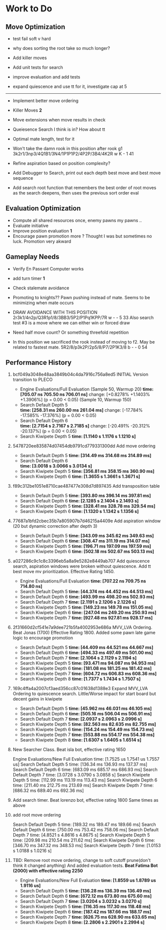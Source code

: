 # Work to Do

## Move Optimization

<!-- - Add root move search. After each depth, search the moves sorted by previous depth order. When timer expires, still use current value? This doesn't work it is slower -->
- test fail soft v hard
- why does sorting the root take so much longer?

- Add killer moves
- Add unit tests for search
- improve evaluation and add tests
- expand quiescence and use tt for it, investigate cap at 5

---------------------

- Implement better move ordering
- Killer Moves **2**
- Move extensions when move results in check
- Queiesence Search I think is in? How about tt
- Optimal mate length, test for it

- Won't take the damn rook in this position after rook g1 3k2r1/3np3/4Q1B1/3N4/1P1P1P2/4P2P/3B4/4K2R w K - 1 41
- Refine aspiration based on position complexity?

- Add Debugger to Search, print out each depth best move and best move sequence
- Add search root function that remembers the best order of root moves as the search deepens, then uses
    the previous sort order eval

## Evaluation Optimization

- Compute all shared resources once, enemy pawns my pawns ..
- Evaluate initiative
- Improve position evaluation **1**
- Encourage pawn promotion more ? Thought I was but sometimes no luck. Promotion very akward

## Gameplay Needs

- Verify En Passant Computer works
- add turn timer **1**
- Check stalemate avoidance
- Promoting to knights?? Pawn pushing instead of mate. Seems to be minimizing when mate occurs
- DRAW AVOIDANCE WITH THIS POSITION
    2r3k1/4n2p/Q3R1p1/8/3BB3/5P2/P1Pq1KPP/7R w - - 5 33
    Also search test #3 is a move where we can either win or forced draw
- Need half move count? Or something threefold repetition

- In this position we sacrificed the rook instead of moving to f2. May be related to fastest mate.
    5R2/8/p3k2P/2p5/8/P7/2P1K3/8 b - - 0 54

## Performance History

1. bcf049a3048e48aa3849b04c4da7916c756a8ed5 INITIAL Version transition to PLECO

    - Engine Evaluations/Full  Evaluation (Sample 50, Warmup 20)
        **time:   [705.07 ns 705.50 ns 706.01 ns]**
        change: [+0.8278% +1.1403% +1.3906%] (p = 0.00 < 0.05)
    (Sample 10, Warmup 150)
    - Search Default Depth 5  
        **time:   [258.31 ms 260.00 ms 261.04 ms]**
        change: [-17.784% -17.585% -17.376%] (p = 0.00 < 0.05)
    - Search Default Depth 6  
        **time:   [2.7154 s 2.7167 s 2.7185 s]**
        change: [-20.491% -20.312% -20.137%] (p = 0.00 < 0.05)
    - Search Kiwipete Depth 5
        **time:   [1.1140 s 1.1176 s 1.1210 s]**

2. 5478720ee835874d07454db9791cd779331300dd Add move ordering

    - Search Default Depth 5
        **time:   [314.49 ms 314.68 ms 314.89 ms]**
    - Search Default Depth 6  
        **time:   [3.0018 s 3.0066 s 3.0134 s]**
    - Search Kiwipete Depth 5
        **time:   [356.81 ms 358.15 ms 360.90 ms]**
    - Search Kiwipete Depth 6
        **time:   [1.3655 s 1.3661 s 1.3671 s]**

3. f89c312be1051e8710cae487477e308d7d897435 Add transposition table

    - Search Default Depth 5
        **time:   [393.80 ms 396.14 ms 397.81 ms]**
    - Search Default Depth 6
        **time:   [2.1285 s 2.1404 s 2.1493 s]**
    - Search Kiwipete Depth 5
        **time:   [328.41 ms 328.78 ms 329.54 ms]**
    - Search Kiwipete Depth 6
        **time:   [1.1320 s 1.1342 s 1.1356 s]**

4. 77687a1bfd2cbec35b7a805907b7d46215a4409e Add aspiration window (20 but dynamic correction after depth 3)

    - Search Default Depth 5
        **time:   [343.09 ms 345.62 ms 349.63 ms]**
    - Search Default Depth 6
        **time:   [308.47 ms 311.19 ms 314.07 ms]**
    - Search Kiwipete Depth 5
        **time:   [196.71 ms 197.09 ms 197.59 ms]**
    - Search Kiwipete Depth 6
        **time:   [502.18 ms 502.67 ms 503.13 ms]**

5. a027286c9c1c8c3396eb5a8a9e5282e8449ab707 Add quiescence search, aspiration windows were broken without quiescence. Add tt best move mv prioritization. Effective Rating 1450.

    - Engine Evaluations/Full Evaluation
        **time:   [707.22 ns 709.75 ns 714.80 ns]**
    - Search Default Depth 5
        **time:   [44.374 ms 44.452 ms 44.513 ms]**
    - Search Default Depth 6
        **time:   [493.99 ms 498.20 ms 502.93 ms]**
    - Search Default Depth 7
        **time:   [2.1191 s 2.1206 s 2.1226 s]**
    - Search Kiwipete Depth 5
        **time:   [149.23 ms 149.78 ms 151.05 ms]**
    - Search Kiwipete Depth 6
        **time:   [247.04 ms 249.20 ms 250.93 ms]**
    - Search Kiwipete Depth 7
        **time:   [927.48 ms 927.81 ms 928.17 ms]**

6. 2f31660d2cf541e7a9dee721b5fa4002953e686a MVV_LVA Ordering. Beat Jonas (1700) Effective Rating 1800. Added some pawn late game logic to encourage promotion
    - Search Default Depth 5
        **time:   [44.409 ms 44.521 ms 44.667 ms]**
    - Search Default Depth 6
        **time:   [494.33 ms 497.49 ms 501.00 ms]**
    - Search Default Depth 7
        **time:   [2.1064 s 2.1129 s 2.1194 s]**
    - Search Kiwipete Depth 5
        **time:   [93.471 ms 94.087 ms 94.953 ms]**
    - Search Kiwipete Depth 6
        **time:   [181.08 ms 181.25 ms 181.42 ms]**
    - Search Kiwipete Depth 7
        **time:   [604.72 ms 606.83 ms 608.36 ms]**
    - Search Kiwipete Depth 8
        **time:   [1.7377 s 1.7434 s 1.7507 s]**

7. 169c4ffa4a2007cf3aed356cc87c01638d1388e3 Expand MVV_LVA Ordering to quiescence search. Little/Worse impact for start board but decent gains in kiwipete
    - Search Default Depth 5
        **time:   [45.962 ms 46.031 ms 46.105 ms]**
    - Search Default Depth 6
        **time:   [505.16 ms 506.04 ms 506.91 ms]**
    - Search Default Depth 7
        **time:   [2.0937 s 2.0963 s 2.0996 s]**
    - Search Kiwipete Depth 5
        **time:   [82.563 ms 82.635 ms 82.755 ms]**
    - Search Kiwipete Depth 6
        **time:   [154.24 ms 154.49 ms 154.73 ms]**
    - Search Kiwipete Depth 7
        **time:   [553.88 ms 554.17 ms 554.38 ms]**
    - Search Kiwipete Depth 8
        **time:   [1.6307 s 1.6405 s 1.6514 s]**

8. New Searcher Class. Beat isla bot, effective rating 1650

    Engine Evaluations/New Full Evaluation
        time:   [1.7525 us 1.7541 us 1.7557 us]
    Search Default Depth 5
        time:   [136.34 ms 136.93 ms 137.37 ms]
    Search Default Depth 6
        time:   [683.09 ms 685.17 ms 686.93 ms]
    Search Default Depth 7
        time:   [3.0728 s 3.0790 s 3.0858 s]
    Search Kiwipete Depth 5
        time:   [112.99 ms 113.19 ms 113.43 ms]
    Search Kiwipete Depth 6
        time:   [211.40 ms 212.75 ms 213.69 ms]
    Search Kiwipete Depth 7
        time:   [686.32 ms 689.40 ms 692.36 ms]

9. Add search timer. Beat lorenzo bot, effective rating 1800
    Same times as above

10. add root move ordering

    Search Default Depth 5  time:   [189.32 ms 189.47 ms 189.66 ms]
    Search Default Depth 6  time:   [750.00 ms 753.42 ms 758.06 ms]
    Search Default Depth 7  time:   [4.8521 s 4.8616 s 4.8675 s]
    Search Kiwipete Depth 5 time:   [209.98 ms 210.54 ms 211.62 ms]
    Search Kiwipete Depth 6 time:   [346.70 ms 347.32 ms 348.53 ms]
    Search Kiwipete Depth 7 time:   [1.0153 s 1.0188 s 1.0216 s]

11. TBD: Remove root move ordering, change to soft cutoff prune(don't think it changed anything) And added evaluation tests. **Beat Fatima Bot (2000) with effective rating 2250**

    - Engine Evaluations/New Full Evaluation
        **time:   [1.8559 us 1.8789 us 1.9116 us]**
    - Search Default Depth 5
        **time:   [136.28 ms 136.39 ms 136.49 ms]**
    - Search Default Depth 6
        **time:   [672.12 ms 673.80 ms 675.60 ms]**
    - Search Default Depth 7
        **time:   [3.0204 s 3.0232 s 3.0270 s]**
    - Search Kiwipete Depth 5
        **time:   [116.35 ms 117.30 ms 118.48 ms]**
    - Search Kiwipete Depth 6
        **time:   [187.42 ms 187.66 ms 188.17 ms]**
    - Search Kiwipete Depth 7
        **time:   [626.75 ms 628.90 ms 633.65 ms]**
    - Search Kiwipete Depth 8
        **time:   [2.2806 s 2.2901 s 2.2994 s]**
